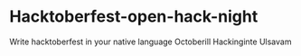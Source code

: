 # Hacktoberfest-open-hack-night
Write hacktoberfest in your native language
Octoberill Hackinginte Ulsavam
